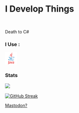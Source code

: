 <h1>
I Develop Things
</h1>
<img src="https://komarev.com/ghpvc/?username=JessSystemV&style=flat-square&color=blue" alt=""/>


Death to C#


### I Use :
<div>
  <img src="https://github.com/devicons/devicon/blob/master/icons/java/java-original-wordmark.svg" title="Java" alt="Java" width="40" height="40"/>&nbsp;
  
 
 
</div>


### Stats

![](https://github-readme-stats.vercel.app/api?username=JessSystemV&theme=dark&hide_border=false&include_all_commits=true&count_private=true)

[![GitHub Streak](http://github-readme-streak-stats.herokuapp.com?user=JessSystemV&theme=dark&hide_border=true)](https://git.io/streak-stats)

<a rel="me" href="https://masto.meowly.org/@Jess">Mastodon?</a>
